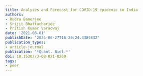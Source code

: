```yaml
---
title: Analyses and Forecast for COVID-19 epidemic in India
authors:
- Rudra Banerjee
- Srijit Bhattacharjee
- Pritish Kumar Varadwaj
date: '2021-08-01'
publishDate: '2024-06-27T16:20:24.338983Z'
publication_types:
- article-journal
publication: '*Quant. Biol.*'
doi: 10.15302/J-QB-021-0260
tags:
- peer
---
```

